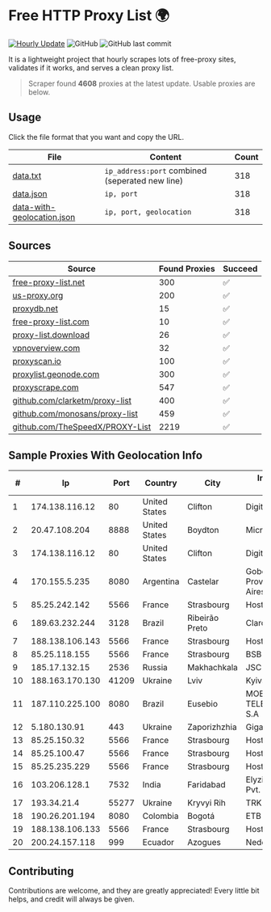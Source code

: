 
# Free HTTP Proxy List 🌍

[![Hourly Update](https://github.com/mertguvencli/http-proxy-list/actions/workflows/main.yml/badge.svg?branch=main)](https://github.com/mertguvencli/http-proxy-list/actions/workflows/main.yml)
![GitHub](https://img.shields.io/github/license/mertguvencli/http-proxy-list)
![GitHub last commit](https://img.shields.io/github/last-commit/mertguvencli/http-proxy-list)

It is a lightweight project that hourly scrapes lots of free-proxy sites, validates if it works, and serves a clean proxy list.


> Scraper found **4608** proxies at the latest update. Usable proxies are below.

## Usage

Click the file format that you want and copy the URL.


|File|Content|Count|
|----|-------|-----|
|[data.txt](https://raw.githubusercontent.com/mertguvencli/http-proxy-list/main/proxy-list/data.txt)|`ip_address:port` combined (seperated new line)|318|
|[data.json](https://raw.githubusercontent.com/mertguvencli/http-proxy-list/main/proxy-list/data.json)|`ip, port`|318|
|[data-with-geolocation.json](https://raw.githubusercontent.com/mertguvencli/http-proxy-list/main/proxy-list/data-with-geolocation.json)|`ip, port, geolocation`|318|

## Sources

|Source|Found Proxies|Succeed|
|------|-------------|-------|
|[free-proxy-list.net](https://free-proxy-list.net)|300|✅|
|[us-proxy.org](https://www.us-proxy.org)|200|✅|
|[proxydb.net](http://proxydb.net)|15|✅|
|[free-proxy-list.com](https://free-proxy-list.com/?page=&port=&type%5B%5D=http&type%5B%5D=https&up_time=0&search=Search)|10|✅|
|[proxy-list.download](https://www.proxy-list.download/HTTP)|26|✅|
|[vpnoverview.com](https://vpnoverview.com/privacy/anonymous-browsing/free-proxy-servers)|32|✅|
|[proxyscan.io](https://www.proxyscan.io)|100|✅|
|[proxylist.geonode.com](https://proxylist.geonode.com/api/proxy-list?limit=300&page=1&sort_by=lastChecked&sort_type=desc&protocols=http,https)|300|✅|
|[proxyscrape.com](https://api.proxyscrape.com/v2/?request=displayproxies&protocol=http&timeout=10000&country=all&ssl=all&anonymity=all)|547|✅|
|[github.com/clarketm/proxy-list](https://raw.githubusercontent.com/clarketm/proxy-list/master/proxy-list-raw.txt)|400|✅|
|[github.com/monosans/proxy-list](https://raw.githubusercontent.com/monosans/proxy-list/main/proxies/http.txt)|459|✅|
|[github.com/TheSpeedX/PROXY-List](https://raw.githubusercontent.com/TheSpeedX/PROXY-List/master/http.txt)|2219|✅|


## Sample Proxies With Geolocation Info

|#|Ip|Port|Country|City|Internet Service Provider|
|-|--|----|-------|----|-------------------------|
|1|174.138.116.12|80|United States|Clifton|DigitalOcean, LLC|
|2|20.47.108.204|8888|United States|Boydton|Microsoft Corporation|
|3|174.138.116.12|80|United States|Clifton|DigitalOcean, LLC|
|4|170.155.5.235|8080|Argentina|Castelar|Gobernacion de la Provincia de Buenos Aires|
|5|85.25.242.142|5566|France|Strasbourg|Host Europe GmbH|
|6|189.63.232.244|3128|Brazil|Ribeirão Preto|Claro S.A.|
|7|188.138.106.143|5566|France|Strasbourg|Host Europe GmbH|
|8|85.25.118.155|5566|France|Strasbourg|BSB-SERVICE|
|9|185.17.132.15|2536|Russia|Makhachkala|JSC Elektrosvyaz|
|10|188.163.170.130|41209|Ukraine|Lviv|Kyivstar UA|
|11|187.110.225.100|8080|Brazil|Eusebio|MOB SERVICOS DE TELECOMUNICACOES S.A|
|12|5.180.130.91|443|Ukraine|Zaporizhzhia|Gigabit-Online LLC|
|13|85.25.150.32|5566|France|Strasbourg|Host Europe GmbH|
|14|85.25.100.47|5566|France|Strasbourg|Host Europe GmbH|
|15|85.25.235.229|5566|France|Strasbourg|Host Europe GmbH|
|16|103.206.128.1|7532|India|Faridabad|Elyzium Securitech Pvt. Ltd.|
|17|193.34.21.4|55277|Ukraine|Kryvyi Rih|TRK Cable TV LLC|
|18|190.26.201.194|8080|Colombia|Bogotá|ETB - Colombia|
|19|188.138.106.133|5566|France|Strasbourg|Host Europe GmbH|
|20|200.24.157.118|999|Ecuador|Azogues|Nedetel S.A.|



## Contributing

Contributions are welcome, and they are greatly appreciated! Every
little bit helps, and credit will always be given.

